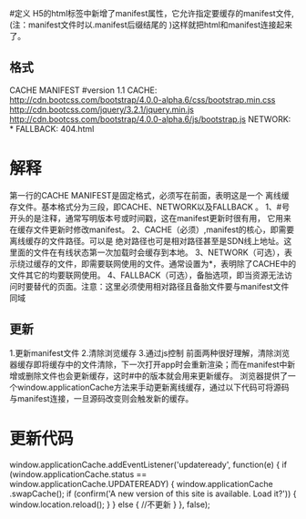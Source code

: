 #定义
H5的html标签中新增了manifest属性，它允许指定要缓存的manifest文件,(注：manifest文件时以.manifest后缀结尾的 )这样就把html和manifest连接起来了。
## 格式
CACHE MANIFEST
#version 1.1
CACHE: http://cdn.bootcss.com/bootstrap/4.0.0-alpha.6/css/bootstrap.min.css http://cdn.bootcss.com/jquery/3.2.1/jquery.min.js http://cdn.bootcss.com/bootstrap/4.0.0-alpha.6/js/bootstrap.js
NETWORK:
*
FALLBACK:
404.html
# 解释
第一行的CACHE MANIFEST是固定格式，必须写在前面，表明这是一个
离线缓存文件。基本格式分为三段，即CACHE、NETWORK以及FALLBACK
。
1、#号开头的是注释，通常写明版本号或时间戳，这在manifest更新时很有用， 它用来在缓存文件更新时修改manifest。
2、CACHE（必须）,manifest的核心，即需要离线缓存的文件路径。可以是 绝对路径也可是相对路径甚至是SDN线上地址。这里面的文件在有线状态第一次加载时会缓存到本地。
3、NETWORK（可选），表示绕过缓存的文件，即需要联网使用的文件。通常设置为*，表明除了CACHE中的文件其它的均要联网使用。
4、FALLBACK（可选），备胎选项，即当资源无法访问时要替代的页面。注意：这里必须使用相对路径且备胎文件要与manifest文件同域
## 更新
1.更新manifest文件
2.清除浏览缓存
3.通过js控制
前面两种很好理解，清除浏览器缓存即将缓存中的文件清除，下一次打开app时会重新渲染；而在manifest中新增或删除文件也会更新缓存，这时#中的版本就会用来更新缓存。
浏览器提供了一个window.applicationCache方法来手动更新离线缓存，通过以下代码可将源码与manifest连接，一旦源码改变则会触发新的缓存。
# 更新代码
window.applicationCache.addEventListener('updateready', function(e) { if (window.applicationCache.status == window.applicationCache.UPDATEREADY) { window.applicationCache .swapCache(); if (confirm('A new version of this site is available. Load it?')) { window.location.reload(); } } else { //不更新 } }, false);
